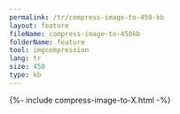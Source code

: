 ```yaml
---
permalink: /tr/compress-image-to-450-kb
layout: feature
fileName: compress-image-to-450kb
folderName: feature
tool: imgcompression
lang: tr
size: 450
type: kb
---
```


{%- include compress-image-to-X.html -%}
